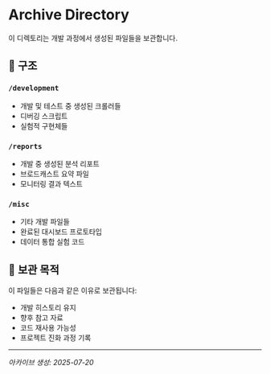 # Archive Directory

이 디렉토리는 개발 과정에서 생성된 파일들을 보관합니다.

## 📁 구조

### `/development`
- 개발 및 테스트 중 생성된 크롤러들
- 디버깅 스크립트
- 실험적 구현체들

### `/reports`  
- 개발 중 생성된 분석 리포트
- 브로드캐스트 요약 파일
- 모니터링 결과 텍스트

### `/misc`
- 기타 개발 파일들
- 완료된 대시보드 프로토타입
- 데이터 통합 실험 코드

## 🎯 보관 목적

이 파일들은 다음과 같은 이유로 보관됩니다:
- 개발 히스토리 유지
- 향후 참고 자료
- 코드 재사용 가능성
- 프로젝트 진화 과정 기록

---
*아카이브 생성: 2025-07-20*